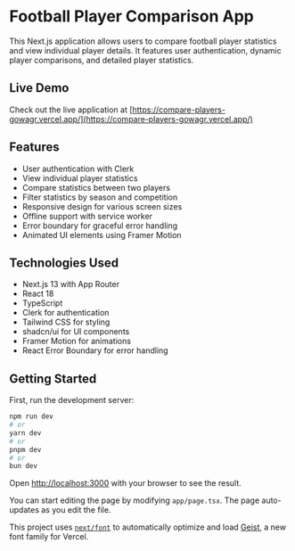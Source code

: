 # Football Player Comparison App

This Next.js application allows users to compare football player statistics and view individual player details. It features user authentication, dynamic player comparisons, and detailed player statistics.

## Live Demo

Check out the live application at [https://compare-players-gowagr.vercel.app/](https://compare-players-gowagr.vercel.app/)

## Features

- User authentication with Clerk
- View individual player statistics
- Compare statistics between two players
- Filter statistics by season and competition
- Responsive design for various screen sizes
- Offline support with service worker
- Error boundary for graceful error handling
- Animated UI elements using Framer Motion

## Technologies Used

- Next.js 13 with App Router
- React 18
- TypeScript
- Clerk for authentication
- Tailwind CSS for styling
- shadcn/ui for UI components
- Framer Motion for animations
- React Error Boundary for error handling


## Getting Started

First, run the development server:

```bash
npm run dev
# or
yarn dev
# or
pnpm dev
# or
bun dev
```

Open [http://localhost:3000](http://localhost:3000) with your browser to see the result.

You can start editing the page by modifying `app/page.tsx`. The page auto-updates as you edit the file.

This project uses [`next/font`](https://nextjs.org/docs/app/building-your-application/optimizing/fonts) to automatically optimize and load [Geist](https://vercel.com/font), a new font family for Vercel.

